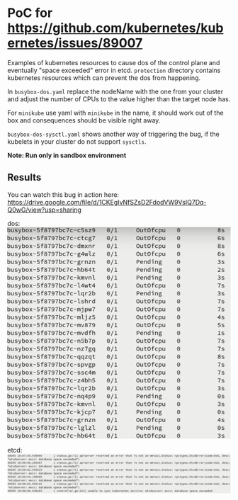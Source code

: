 # PoC for https://github.com/kubernetes/kubernetes/issues/89007
Examples of kubernetes resources to cause dos of the control plane and eventually "space exceeded" error in etcd.
`protection` directory contains kubernetes resources which can prevent the dos from happening.

In `busybox-dos.yaml` replace the nodeName with the one from your cluster and adjust the number of CPUs to the value higher
than the target node has.

For `minikube` use yaml with `minikube` in the name, it should work out of the box and consequences should be 
visible right away.
 
`busybox-dos-sysctl.yaml` shows another way of triggering the bug, if the kubelets in your cluster do not support `sysctls`.

**Note: Run only in sandbox environment**

## Results

You can watch this bug in action here: https://drive.google.com/file/d/1CKEgIvNfSZsD2FdodVW9VsIQ7Dq-Q0wG/view?usp=sharing

dos: 
![alt text](dos.png)

etcd:
![alt text](etcd.png)